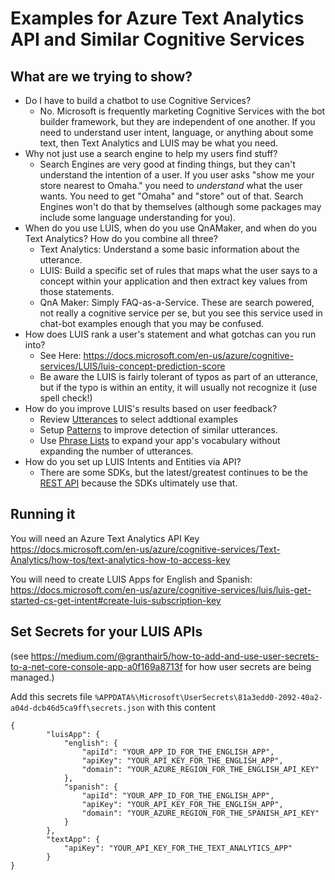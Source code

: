 Examples for Azure Text Analytics API and Similar Cognitive Services
=

What are we trying to show?
--

- Do I have to build a chatbot to use Cognitive Services?
    - No. Microsoft is frequently marketing Cognitive Services with the bot builder framework, but they are independent of one another. If you need to understand user intent, language, or anything about some text, then Text Analytics and LUIS may be what you need.
- Why not just use a search engine to help my users find stuff?
    - Search Engines are very good at finding things, but they can't understand the intention of a user. If you user asks "show me your store nearest to Omaha." you need to *understand* what the user wants. You need to get "Omaha" and "store" out of that. Search Engines won't do that by themselves (although some packages may include some language understanding for you).
- When do you use LUIS, when do you use QnAMaker, and when do you Text Analytics? How do you combine all three?
    - Text Analytics: Understand a some basic information about the utterance.
    - LUIS: Build a specific set of rules that maps what the user says to a concept within your application and then extract key values from those statements.
    - QnA Maker: Simply FAQ-as-a-Service. These are search powered, not really a cognitive service per se, but you see this service used in chat-bot examples enough that you may be confused.
- How does LUIS rank a user's statement and what gotchas can you run into?
    - See Here: https://docs.microsoft.com/en-us/azure/cognitive-services/LUIS/luis-concept-prediction-score
    - Be aware the LUIS is fairly tolerant of typos as part of an utterance, but if the typo is within an entity, it will usually not recognize it (use spell check!)
- How do you improve LUIS's results based on user feedback?
    - Review [Utterances](https://docs.microsoft.com/en-us/azure/cognitive-services/LUIS/luis-concept-review-endpoint-utterances) to select addtional examples
    - Setup [Patterns](https://docs.microsoft.com/en-us/azure/cognitive-services/LUIS/luis-concept-patterns) to improve detection of similar utterances.
    - Use [Phrase Lists](https://docs.microsoft.com/en-us/azure/cognitive-services/LUIS/luis-concept-feature) to expand your app's vocabulary without expanding the number of utterances.
- How do you set up LUIS Intents and Entities via API?
    - There are some SDKs, but the latest/greatest continues to be the [REST API](https://westus.dev.cognitive.microsoft.com/docs/services/5890b47c39e2bb17b84a55ff/operations/5890b47c39e2bb052c5b9c2f) because the SDKs ultimately use that.




Running it
--

You will need an Azure Text Analytics API Key https://docs.microsoft.com/en-us/azure/cognitive-services/Text-Analytics/how-tos/text-analytics-how-to-access-key

You will need to create LUIS Apps for English and Spanish: https://docs.microsoft.com/en-us/azure/cognitive-services/luis/luis-get-started-cs-get-intent#create-luis-subscription-key




Set Secrets for your LUIS APIs
--

(see https://medium.com/@granthair5/how-to-add-and-use-user-secrets-to-a-net-core-console-app-a0f169a8713f for how user secrets are being managed.)

Add this secrets file `%APPDATA%\Microsoft\UserSecrets\81a3edd0-2092-40a2-a04d-dcb46d5ca9ff\secrets.json` with this content
~~~
{
        "luisApp": {
            "english": {
                "apiId": "YOUR_APP_ID_FOR_THE_ENGLISH_APP",
                "apiKey": "YOUR_API_KEY_FOR_THE_ENGLISH_APP",
                "domain": "YOUR_AZURE_REGION_FOR_THE_ENGLISH_API_KEY"
            },
            "spanish": {
                "apiId": "YOUR_APP_ID_FOR_THE_ENGLISH_APP",
                "apiKey": "YOUR_API_KEY_FOR_THE_ENGLISH_APP",
                "domain": "YOUR_AZURE_REGION_FOR_THE_SPANISH_API_KEY"
            }
        },
        "textApp": {
            "apiKey": "YOUR_API_KEY_FOR_THE_TEXT_ANALYTICS_APP"
        }
}
~~~